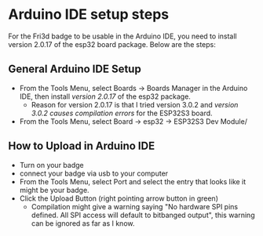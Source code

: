 # Arduino IDE setup steps
For the Fri3d badge to be usable in the Arduino IDE, you need to install version 2.0.17 of the esp32 board package. Below are the steps:

## General Arduino IDE Setup
- From the Tools Menu, select Boards -> Boards Manager in the Arduino IDE, then install *version 2.0.17* of the esp32 package.
  - Reason for version 2.0.17 is that I tried version 3.0.2 and *version 3.0.2 causes compilation errors* for the ESP32S3 board.
- From the Tools Menu, select Board -> esp32 -> ESP32S3 Dev Module/

## How to Upload in Arduino IDE
- Turn on your badge
- connect your badge via usb to your computer
- From the Tools Menu, select Port and select the entry that looks like it might be your badge.
- Click the Upload Button (right pointing arrow button in green)
  - Compilation might give a warning saying "No hardware SPI pins defined.  All SPI access will default to bitbanged output", this warning can be ignored as far as I know.

